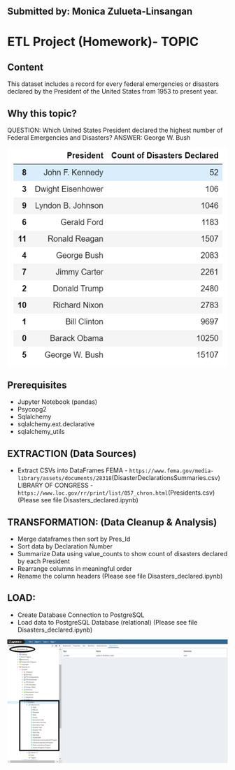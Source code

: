 ## Submitted by: Monica Zulueta-Linsangan

# ETL Project (Homework)- TOPIC

## Content
This dataset includes a record for every federal emergencies or disasters declared by the President of the United States from 1953 to present year.

## Why this topic?
QUESTION: Which United States President declared the highest number of Federal Emergencies and Disasters? 
ANSWER: George W. Bush

![final_app.png](Images/Disaster_Count.PNG)

## Prerequisites
* Jupyter Notebook (pandas)
* Psycopg2
* Sqlalchemy
* sqlalchemy.ext.declarative
* sqlalchemy_utils


## EXTRACTION (Data Sources)
* Extract CSVs into DataFrames
FEMA - `https://www.fema.gov/media-library/assets/documents/28318`(DisasterDeclarationsSummaries.csv)
LIBRARY OF CONGRESS - `https://www.loc.gov/rr/print/list/057_chron.html`(Presidents.csv)
(Please see file Disasters_declared.ipynb)


## TRANSFORMATION: (Data Cleanup & Analysis)
* Merge dataframes then sort by Pres_Id
* Sort data by Declaration Number
* Summarize Data using value_counts to show count of disasters declared by each President
* Rearrange columns in meaningful order
* Rename the column headers
(Please see file Disasters_declared.ipynb)


## LOAD:
* Create Database Connection to PostgreSQL
* Load data to PostgreSQL Database (relational)
(Please see file Disasters_declared.ipynb)

![final_app.png](Images/LOAD-Result-disaster_db.PNG)




